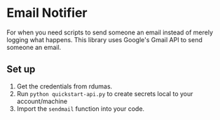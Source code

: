 # Email Notifier

For when you need scripts to send someone an email instead of merely logging what happens. This library uses Google's Gmail API to send someone an email.

## Set up
1. Get the credentials from rdumas.
2. Run `python quickstart-api.py` to create secrets local to your account/machine
3. Import the `sendmail` function into your code.

